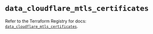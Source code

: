 # `data_cloudflare_mtls_certificates`

Refer to the Terraform Registry for docs: [`data_cloudflare_mtls_certificates`](https://registry.terraform.io/providers/cloudflare/cloudflare/5.2.0/docs/data-sources/mtls_certificates).
